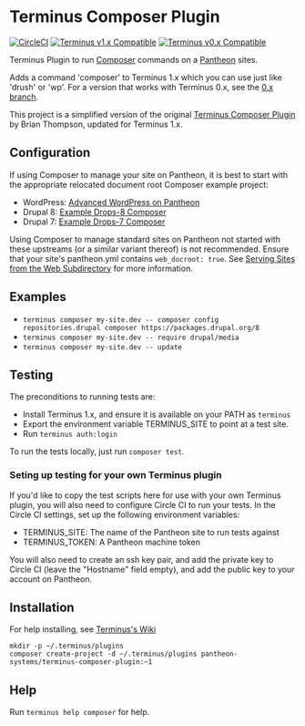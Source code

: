 # Terminus Composer Plugin

[![CircleCI](https://circleci.com/gh/pantheon-systems/terminus-composer-plugin.svg?style=svg)](https://circleci.com/gh/pantheon-systems/terminus-composer-plugin)
[![Terminus v1.x Compatible](https://img.shields.io/badge/terminus-v1.x-green.svg)](https://github.com/pantheon-systems/terminus-composer-plugin/tree/1.x)
[![Terminus v0.x Compatible](https://img.shields.io/badge/terminus-v0.x-green.svg)](https://github.com/pantheon-systems/terminus-composer-plugin/tree/0.x)

Terminus Plugin to run [Composer](https://getcomposer.org/) commands on a [Pantheon](https://www.pantheon.io) sites.

Adds a command 'composer' to Terminus 1.x which you can use just like 'drush' or 'wp'. For a version that works with Terminus 0.x, see the [0.x branch](https://github.com/pantheon-systems/terminus-composer-plugin/tree/0.x).

This project is a simplified version of the original [Terminus Composer Plugin](https://github.com/rvtraveller/terminus-composer) by Brian Thompson, updated for Terminus 1.x.

## Configuration

If using Composer to manage your site on Pantheon, it is best to start with the appropriate relocated document root Composer example project:

- WordPress: [Advanced WordPress on Pantheon](https://github.com/ataylorme/Advanced-WordPress-on-Pantheon)
- Drupal 8: [Example Drops-8 Composer](https://github.com/pantheon-systems/example-drops-8-composer)
- Drupal 7: [Example Drops-7 Composer](https://github.com/pantheon-systems/example-drops-7-composer)

Using Composer to manage standard sites on Pantheon not started with these upstreams (or a similar variant thereof) is not recommended. Ensure that your site's pantheon.yml contains `web_docroot: true`. See [Serving Sites from the Web Subdirectory](https://pantheon.io/docs/nested-docroot/) for more information.

## Examples
* `terminus composer my-site.dev -- composer config repositories.drupal composer https://packages.drupal.org/8`
* `terminus composer my-site.dev -- require drupal/media`
* `terminus composer my-site.dev -- update`

## Testing
The preconditions to running tests are:

- Install Terminus 1.x, and ensure it is available on your PATH as `terminus`
- Export the environment variable TERMINUS_SITE to point at a test site.
- Run `terminus auth:login`

To run the tests locally, just run `composer test`.

### Seting up testing for your own Terminus plugin

If you'd like to copy the test scripts here for use with your own Terminus plugin, you will also need to configure Circle CI to run your tests. In the Circle CI settings, set up the following environment variables:

- TERMINUS_SITE: The name of the Pantheon site to run tests against
- TERMINUS_TOKEN: A Pantheon machine token

You will also need to create an ssh key pair, and add the private key to Circle CI (leave the "Hostname" field empty), and add the public key to your account on Pantheon.

## Installation
For help installing, see [Terminus's Wiki](https://github.com/pantheon-systems/terminus/wiki/Plugins)
```
mkdir -p ~/.terminus/plugins
composer create-project -d ~/.terminus/plugins pantheon-systems/terminus-composer-plugin:~1
```
## Help
Run `terminus help composer` for help.

